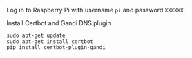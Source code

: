 Log in to Raspberry Pi with username `pi` and password `XXXXXX`.

Install Certbot and Gandi DNS plugin

    sudo apt-get update
    sudo apt-get install certbot
    pip install certbot-plugin-gandi
